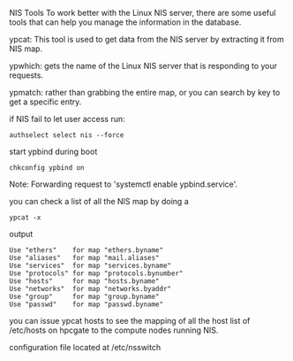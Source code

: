 NIS Tools
To work better with the Linux NIS server, there are some useful tools that can help you manage the information in the database.

ypcat: This tool is used to get data from the NIS server by extracting it from NIS map.

ypwhich: gets the name of the Linux NIS server that is responding to your requests.

ypmatch: rather than grabbing the entire map, or you can search by key to get a specific entry.

if NIS fail to let user access run:
```
authselect select nis --force
```

start ypbind during boot
```
chkconfig ypbind on
```
Note: Forwarding request to 'systemctl enable ypbind.service'.




you can check a list of all the NIS map by doing a 
```
ypcat -x
```
output
```
Use "ethers"    for map "ethers.byname"
Use "aliases"   for map "mail.aliases"
Use "services"  for map "services.byname"
Use "protocols" for map "protocols.bynumber"
Use "hosts"     for map "hosts.byname"
Use "networks"  for map "networks.byaddr"
Use "group"     for map "group.byname"
Use "passwd"    for map "passwd.byname"
```
you can issue ypcat hosts to see the mapping of all the host list of /etc/hosts on hpcgate to the compute nodes running NIS.


configuration file located at /etc/nsswitch
